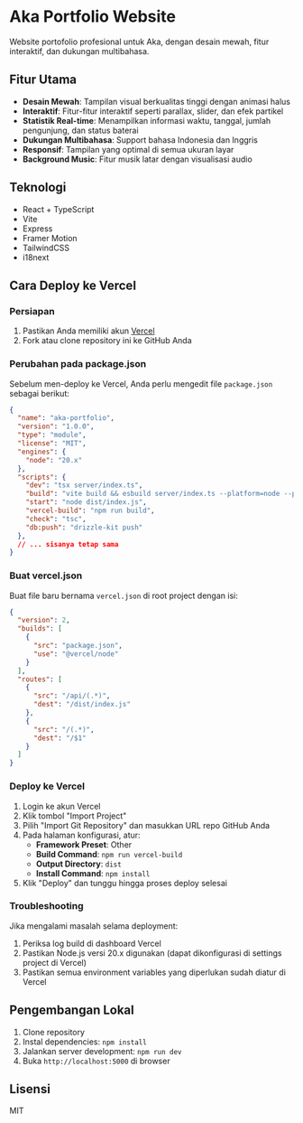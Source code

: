 # Aka Portfolio Website

Website portofolio profesional untuk Aka, dengan desain mewah, fitur interaktif, dan dukungan multibahasa.

## Fitur Utama

- **Desain Mewah**: Tampilan visual berkualitas tinggi dengan animasi halus
- **Interaktif**: Fitur-fitur interaktif seperti parallax, slider, dan efek partikel
- **Statistik Real-time**: Menampilkan informasi waktu, tanggal, jumlah pengunjung, dan status baterai
- **Dukungan Multibahasa**: Support bahasa Indonesia dan Inggris
- **Responsif**: Tampilan yang optimal di semua ukuran layar
- **Background Music**: Fitur musik latar dengan visualisasi audio

## Teknologi

- React + TypeScript
- Vite
- Express
- Framer Motion
- TailwindCSS
- i18next

## Cara Deploy ke Vercel

### Persiapan

1. Pastikan Anda memiliki akun [Vercel](https://vercel.com)
2. Fork atau clone repository ini ke GitHub Anda

### Perubahan pada package.json

Sebelum men-deploy ke Vercel, Anda perlu mengedit file `package.json` sebagai berikut:

```json
{
  "name": "aka-portfolio",
  "version": "1.0.0",
  "type": "module",
  "license": "MIT",
  "engines": {
    "node": "20.x"
  },
  "scripts": {
    "dev": "tsx server/index.ts",
    "build": "vite build && esbuild server/index.ts --platform=node --packages=external --bundle --format=esm --outdir=dist",
    "start": "node dist/index.js",
    "vercel-build": "npm run build",
    "check": "tsc",
    "db:push": "drizzle-kit push"
  },
  // ... sisanya tetap sama
}
```

### Buat vercel.json

Buat file baru bernama `vercel.json` di root project dengan isi:

```json
{
  "version": 2,
  "builds": [
    {
      "src": "package.json",
      "use": "@vercel/node"
    }
  ],
  "routes": [
    {
      "src": "/api/(.*)",
      "dest": "/dist/index.js"
    },
    {
      "src": "/(.*)",
      "dest": "/$1"
    }
  ]
}
```

### Deploy ke Vercel

1. Login ke akun Vercel
2. Klik tombol "Import Project"
3. Pilih "Import Git Repository" dan masukkan URL repo GitHub Anda
4. Pada halaman konfigurasi, atur:
   - **Framework Preset**: Other
   - **Build Command**: `npm run vercel-build`
   - **Output Directory**: `dist`
   - **Install Command**: `npm install`
5. Klik "Deploy" dan tunggu hingga proses deploy selesai

### Troubleshooting

Jika mengalami masalah selama deployment:

1. Periksa log build di dashboard Vercel
2. Pastikan Node.js versi 20.x digunakan (dapat dikonfigurasi di settings project di Vercel)
3. Pastikan semua environment variables yang diperlukan sudah diatur di Vercel

## Pengembangan Lokal

1. Clone repository
2. Instal dependencies: `npm install`
3. Jalankan server development: `npm run dev`
4. Buka `http://localhost:5000` di browser

## Lisensi

MIT